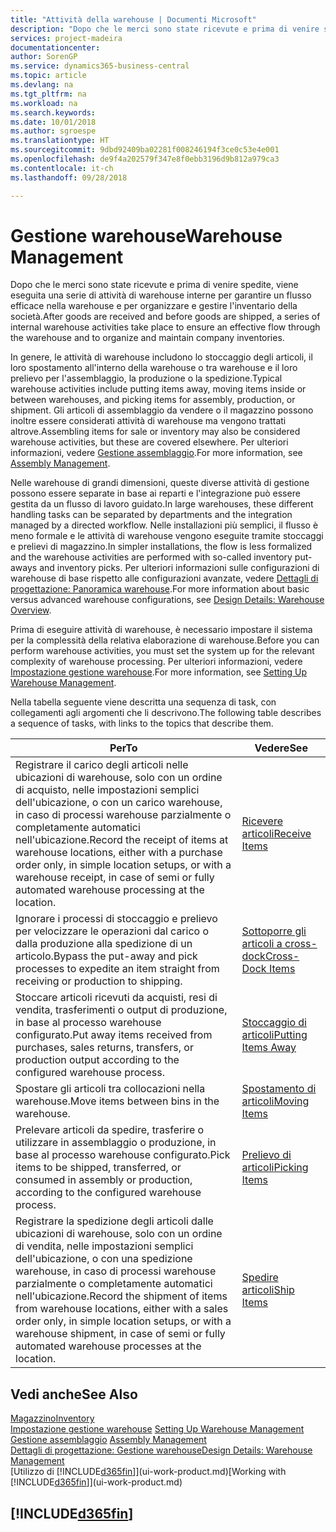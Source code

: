 ```yaml
---
title: "Attività della warehouse | Documenti Microsoft"
description: "Dopo che le merci sono state ricevute e prima di venire spedite, viene eseguita una serie di attività di warehouse interne per garantire un flusso efficace nella warehouse e per organizzare e gestire l'inventario della società."
services: project-madeira
documentationcenter: 
author: SorenGP
ms.service: dynamics365-business-central
ms.topic: article
ms.devlang: na
ms.tgt_pltfrm: na
ms.workload: na
ms.search.keywords: 
ms.date: 10/01/2018
ms.author: sgroespe
ms.translationtype: HT
ms.sourcegitcommit: 9dbd92409ba02281f008246194f3ce0c53e4e001
ms.openlocfilehash: de9f4a202579f347e8f0ebb3196d9b812a979ca3
ms.contentlocale: it-ch
ms.lasthandoff: 09/28/2018

---
```

# <a name="warehouse-management"></a><span data-ttu-id="669df-103">Gestione warehouse</span><span class="sxs-lookup"><span data-stu-id="669df-103">Warehouse Management</span></span>
<span data-ttu-id="669df-104">Dopo che le merci sono state ricevute e prima di venire spedite, viene eseguita una serie di attività di warehouse interne per garantire un flusso efficace nella warehouse e per organizzare e gestire l'inventario della società.</span><span class="sxs-lookup"><span data-stu-id="669df-104">After goods are received and before goods are shipped, a series of internal warehouse activities take place to ensure an effective flow through the warehouse and to organize and maintain company inventories.</span></span>

<span data-ttu-id="669df-105">In genere, le attività di warehouse includono lo stoccaggio degli articoli, il loro spostamento all'interno della warehouse o tra warehouse e il loro prelievo per l'assemblaggio, la produzione o la spedizione.</span><span class="sxs-lookup"><span data-stu-id="669df-105">Typical warehouse activities include putting items away, moving items inside or between warehouses, and picking items for assembly, production, or shipment.</span></span> <span data-ttu-id="669df-106">Gli articoli di assemblaggio da vendere o il magazzino possono inoltre essere considerati attività di warehouse ma vengono trattati altrove.</span><span class="sxs-lookup"><span data-stu-id="669df-106">Assembling items for sale or inventory may also be considered warehouse activities, but these are covered elsewhere.</span></span> <span data-ttu-id="669df-107">Per ulteriori informazioni, vedere [Gestione assemblaggio](assembly-assemble-items.md).</span><span class="sxs-lookup"><span data-stu-id="669df-107">For more information, see [Assembly Management](assembly-assemble-items.md).</span></span>  

<span data-ttu-id="669df-108">Nelle warehouse di grandi dimensioni, queste diverse attività di gestione possono essere separate in base ai reparti e l'integrazione può essere gestita da un flusso di lavoro guidato.</span><span class="sxs-lookup"><span data-stu-id="669df-108">In large warehouses, these different handling tasks can be separated by departments and the integration managed by a directed workflow.</span></span> <span data-ttu-id="669df-109">Nelle installazioni più semplici, il flusso è meno formale e le attività di warehouse vengono eseguite tramite stoccaggi e prelievi di magazzino.</span><span class="sxs-lookup"><span data-stu-id="669df-109">In simpler installations, the flow is less formalized and the warehouse activities are performed with so-called inventory put-aways and inventory picks.</span></span> <span data-ttu-id="669df-110">Per ulteriori informazioni sulle configurazioni di warehouse di base rispetto alle configurazioni avanzate, vedere [Dettagli di progettazione: Panoramica warehouse](design-details-warehouse-overview.md).</span><span class="sxs-lookup"><span data-stu-id="669df-110">For more information about basic versus advanced warehouse configurations, see [Design Details: Warehouse Overview](design-details-warehouse-overview.md).</span></span>

<span data-ttu-id="669df-111">Prima di eseguire attività di warehouse, è necessario impostare il sistema per la complessità della relativa elaborazione di warehouse.</span><span class="sxs-lookup"><span data-stu-id="669df-111">Before you can perform warehouse activities, you must set the system up for the relevant complexity of warehouse processing.</span></span> <span data-ttu-id="669df-112">Per ulteriori informazioni, vedere [Impostazione gestione warehouse](warehouse-setup-warehouse.md).</span><span class="sxs-lookup"><span data-stu-id="669df-112">For more information, see [Setting Up Warehouse Management](warehouse-setup-warehouse.md).</span></span>

 <span data-ttu-id="669df-113">Nella tabella seguente viene descritta una sequenza di task, con collegamenti agli argomenti che li descrivono.</span><span class="sxs-lookup"><span data-stu-id="669df-113">The following table describes a sequence of tasks, with links to the topics that describe them.</span></span>   

|<span data-ttu-id="669df-114">**Per**</span><span class="sxs-lookup"><span data-stu-id="669df-114">**To**</span></span>|<span data-ttu-id="669df-115">**Vedere**</span><span class="sxs-lookup"><span data-stu-id="669df-115">**See**</span></span>|  
|------------|-------------|  
|<span data-ttu-id="669df-116">Registrare il carico degli articoli nelle ubicazioni di warehouse, solo con un ordine di acquisto, nelle impostazioni semplici dell'ubicazione, o con un carico warehouse, in caso di processi warehouse parzialmente o completamente automatici nell'ubicazione.</span><span class="sxs-lookup"><span data-stu-id="669df-116">Record the receipt of items at warehouse locations, either with a purchase order only, in simple location setups, or with a warehouse receipt, in case of semi or fully automated warehouse processing at the location.</span></span>|[<span data-ttu-id="669df-117">Ricevere articoli</span><span class="sxs-lookup"><span data-stu-id="669df-117">Receive Items</span></span>](warehouse-how-receive-items.md)|
|<span data-ttu-id="669df-118">Ignorare i processi di stoccaggio e prelievo per velocizzare le operazioni dal carico o dalla produzione alla spedizione di un articolo.</span><span class="sxs-lookup"><span data-stu-id="669df-118">Bypass the put-away and pick processes to expedite an item straight from receiving or production to shipping.</span></span>|[<span data-ttu-id="669df-119">Sottoporre gli articoli a cross-dock</span><span class="sxs-lookup"><span data-stu-id="669df-119">Cross-Dock Items</span></span>](warehouse-how-to-cross-dock-items.md)|    
|<span data-ttu-id="669df-120">Stoccare articoli ricevuti da acquisti, resi di vendita, trasferimenti o output di produzione, in base al processo warehouse configurato.</span><span class="sxs-lookup"><span data-stu-id="669df-120">Put away items received from purchases, sales returns, transfers, or production output according to the configured warehouse process.</span></span>|[<span data-ttu-id="669df-121">Stoccaggio di articoli</span><span class="sxs-lookup"><span data-stu-id="669df-121">Putting Items Away</span></span>](warehouse-put-away-items.md)|
|<span data-ttu-id="669df-122">Spostare gli articoli tra collocazioni nella warehouse.</span><span class="sxs-lookup"><span data-stu-id="669df-122">Move items between bins in the warehouse.</span></span>|[<span data-ttu-id="669df-123">Spostamento di articoli</span><span class="sxs-lookup"><span data-stu-id="669df-123">Moving Items</span></span>](warehouse-move-items.md)|
|<span data-ttu-id="669df-124">Prelevare articoli da spedire, trasferire o utilizzare in assemblaggio o produzione, in base al processo warehouse configurato.</span><span class="sxs-lookup"><span data-stu-id="669df-124">Pick items to be shipped, transferred, or consumed in assembly or production, according to the configured warehouse process.</span></span>|[<span data-ttu-id="669df-125">Prelievo di articoli</span><span class="sxs-lookup"><span data-stu-id="669df-125">Picking Items</span></span>](warehouse-pick-items.md)|
|<span data-ttu-id="669df-126">Registrare la spedizione degli articoli dalle ubicazioni di warehouse, solo con un ordine di vendita, nelle impostazioni semplici dell'ubicazione, o con una spedizione warehouse, in caso di processi warehouse parzialmente o completamente automatici nell'ubicazione.</span><span class="sxs-lookup"><span data-stu-id="669df-126">Record the shipment of items from warehouse locations, either with a sales order only, in simple location setups, or with a warehouse shipment, in case of semi or fully automated warehouse processes at the location.</span></span>|[<span data-ttu-id="669df-127">Spedire articoli</span><span class="sxs-lookup"><span data-stu-id="669df-127">Ship Items</span></span>](warehouse-how-ship-items.md)|  

## <a name="see-also"></a><span data-ttu-id="669df-128">Vedi anche</span><span class="sxs-lookup"><span data-stu-id="669df-128">See Also</span></span>  
[<span data-ttu-id="669df-129">Magazzino</span><span class="sxs-lookup"><span data-stu-id="669df-129">Inventory</span></span>](inventory-manage-inventory.md)  
<span data-ttu-id="669df-130">[Impostazione gestione warehouse](warehouse-setup-warehouse.md)   </span><span class="sxs-lookup"><span data-stu-id="669df-130">[Setting Up Warehouse Management](warehouse-setup-warehouse.md)   </span></span>  
<span data-ttu-id="669df-131">[Gestione assemblaggio](assembly-assemble-items.md)  </span><span class="sxs-lookup"><span data-stu-id="669df-131">[Assembly Management](assembly-assemble-items.md)  </span></span>  
[<span data-ttu-id="669df-132">Dettagli di progettazione: Gestione warehouse</span><span class="sxs-lookup"><span data-stu-id="669df-132">Design Details: Warehouse Management</span></span>](design-details-warehouse-management.md)  
<span data-ttu-id="669df-133">[Utilizzo di [!INCLUDE[d365fin](includes/d365fin_md.md)]](ui-work-product.md)</span><span class="sxs-lookup"><span data-stu-id="669df-133">[Working with [!INCLUDE[d365fin](includes/d365fin_md.md)]](ui-work-product.md)</span></span>  

## [!INCLUDE[d365fin](includes/free_trial_md.md)]  
 

